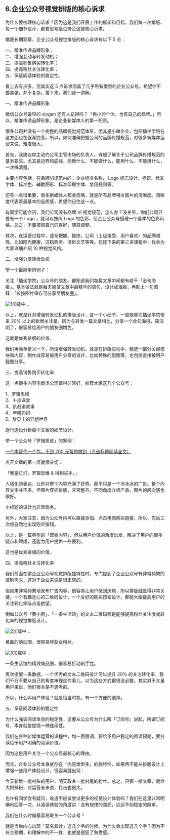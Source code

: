 ## 6.企业公众号视觉排版的核心诉求
为什么要梳理核心诉求？因为这是我们开展工作的框架和目标，我们每一次排版、每一个细节设计，都要思考是否符合这些核心诉求。


据我长期观察，企业公众号视觉排版的核心诉求有以下 5 点：


一、精准传递品牌形象；  
二、增强互动与转发动机；  
三、提高销售购买转化率；  
四、提高粉丝关注转化率；  
五、保证阅读体验的稳定性。 


看上去有点多，但其实这 5 点诉求涵盖了几乎所有类型的企业公众号。希望你不要紧张，并不复杂。接下来，我们逐一讲解。


一、精准传递品牌形象


微信公众号最早的 slogan 还有人记得吗？「再小的个体，也有自己的品牌。」所以，精准传递品牌形象，是企业新媒体人的第一职责。


很多公司并没有一个完整的品牌视觉规范体系，尤其是小微企业，包括插坐学院在这方面也在逐渐完善。所以，如何准确把握公司的品牌传播规范，对很多新媒体运营来说，难度很大。


首先，我建议你主动约公司主管市场的负责人，详细了解关于公司品牌传播规范的基本要求。尤其是边界和底线，能做什么，不能做什么，能用什么，不能用什么，一次搞清楚。


主要内容包括，在品牌VI规范内的：企业标准名称、 Logo 标志设计、标识、标准字体、标准色、辅助图形、标准印刷字体、禁用规则等。


还有一点很重要，很多新媒体人都会忽略，就是所有品牌相关图片的清晰度。清晰度代表着最基本的品质感，希望你记住这一点。


有同学可能会问，我们公司没有品牌 VI 视觉规范，怎么办？没关系，你们公司只要有一个 Logo ，就可以按照 Logo 的色彩，给企业公众号搭建一个基本的色彩风格。总之，不要按照自己的喜好，随意调整。


其次，在运营过程中，逐渐把握、提炼，公司（上级接受、用户喜欢）的品牌调性。比如阳光健康、沉稳商务、清新文艺等等。在接下来的第三讲课程中，我会为大家详细介绍 10 种视觉风格。


二、增强分享转发动机


举一个最简单的例子：


关注「插坐学院」公众号的朋友，都知道我们每篇文章中间都有若干「金句海报」。基本做法就是每天摘录文章中最精华的语句，设计成海报，再配上一句图释：「长按图片保存可分享至朋友圈」。


![1]()加载中...


以上，就是针对增强转发动机的排版设计，这一个小细节，一度能够为插坐学院带来 20% 以上的新增关注量。因为与转发一篇文章相比，分享一个金句海报，简洁明了，很容易给用户的朋友圈增色。


这就是优秀排版的价值。


我们再简单定义一下，所谓增强转发动机，就是在排版过程中，精选一部分关键模块和内容，制作成容易被用户分享的设计，比如特殊的配图等，也包括直接被用户截图分享。


三、提高销售购买转化率


这一点很多内容电商类公司做得非常好，推荐大家这几个公众号：


1、罗辑思维  
2、十点课堂  
3、凯叔讲故事  
4、年糕妈妈  
5、黎贝卡的异想世界 


逐行逐段分析每个文案的细节设计。


举一个公众号「罗辑思维」的案例：


[一个本替代一个包，不到 200 元帮你做到（点击标题阅读全文）](https://mp.weixin.qq.com/s/iXF682LS5TxYjN7h8G1q7A)


点开文章的第一屏就很亲切：


「我是灯灯，罗辑思维 & 得到买手。」


人格化的表达，让你对整个内容充满了好奇，而不只是一个冷冰冰的广告。整个内容文字并不多，但图片穿插排版，非常整齐，不同角度介绍产品，图片的层次感也很好。


小标题的设计也非常商务。


另外，大家注意，因为公众号内可以直接添加、点击电商购买链接，所以，先后三次很自然地出现购买按钮。


以上，是一篇典型的「营销内容」，但从用户价值的角度出发，解决了用户的很多疑点和顾虑，还能为用户提供一些便利。


这也是优秀排版的价值。


四、提高粉丝关注转化率


我们前面在讲企业公众号视觉排版独特性时，专门提到了企业公众号有非常频繁的营销需求，这对于企业来说是很正常的。


但如果非常频繁地发布广告内容，很容易让用户感到厌烦，所以排版就显得非常关键。一个有趣走心的二维码设计，一个友好的购买按钮设计，都能大幅提高用户的关注转化率与点击欲望。


例如公众号「黄小厨」、「一条生活馆」的文末二维码都是能够提高粉丝关注度或转化率的视觉排版设计。


![2]()加载中... 


黄磊的萌动图，很容易俘获女粉丝。


 ![3]()加载中...


一条生活馆的精致商品图，很容易打动剁手党。


再次提醒一条数据，一个优秀的文末二维码设计可以提升 20% 的关注转化率，我们千万不要从自己的角度审视这件事儿，以为这些方式都很没必要。其实对于大量用户来说，他们根本是不思考的。


所以，什么叫用户体验？就是恰当时机，有一个方便的选择。


五、保证阅读体验的稳定性


为什么强调阅读体验的稳定性，这要从公众号为什么叫「订阅号」说起，所谓订阅号，本身就是提倡一种连续性。


我们在各种新媒体运营的课程中，均一再强调，要给予用户稳定的阅读预期，要持续给予用户明确的阅读价值。


因为这是用户关注一个公众号最核心的理由。


而且，企业公众号本身就存在「内容类型多」的独特性，如果再不能从排版设计上增强一些用户体验设计，很容易就出现：


今天新增一批村头的用户，明天取关一批村尾的粉丝。总之，只要一推文章，就会大把掉粉，对运营者来说，打击也很大。


也许有同学会有疑问，难道不应该尝试更多的视觉设计体验吗？我们在这里非常明确地回答一次，从阅读体验的角度讲：没有规律的漂亮，远远不如稳定的简单。


我们在什么时候最容易取关一个公众号？


就是当你内心出现「莫名其妙」这几个字的时候。为什么会出现这几个字？因为不符合预期，和理解中的不一样，也就是侵犯了熟悉感。

